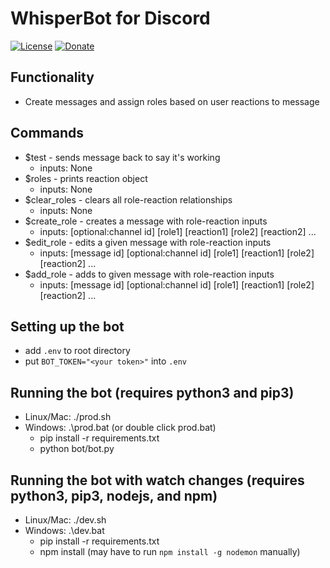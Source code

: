 # WhisperBot for Discord

[![License](https://img.shields.io/npm/l/express.svg)](https://github.com/CalvinKotval/dc_roleselector/blob/master/LICENSE)
[![Donate](https://img.shields.io/badge/Donate-PayPal-blue.svg?style=flat&logo=paypal)](https://www.paypal.com/donate/?hosted_button_id=DWE75T4V4FTV6)


## Functionality
* Create messages and assign roles based on user reactions to message

## Commands
* $test - sends message back to say it's working
  * inputs: None
* $roles - prints reaction object
  * inputs: None
* $clear_roles - clears all role-reaction relationships
  * inputs: None
* $create_role - creates a message with role-reaction inputs
  * inputs: [optional:channel id] [role1] [reaction1] [role2] [reaction2] ...
* $edit_role - edits a given message with role-reaction inputs
  * inputs: [message id] [optional:channel id] [role1] [reaction1] [role2] [reaction2] ...
* $add_role - adds to given message with role-reaction inputs
  * inputs: [message id] [optional:channel id] [role1] [reaction1] [role2] [reaction2] ...

## Setting up the bot
* add `.env` to root directory 
* put `BOT_TOKEN="<your token>"` into `.env`

## Running the bot (requires python3 and pip3)
* Linux/Mac: ./prod.sh
* Windows: .\prod.bat (or double click prod.bat)
  * pip install -r requirements.txt
  * python bot/bot.py

## Running the bot with watch changes (requires python3, pip3, nodejs, and npm)
* Linux/Mac: ./dev.sh
* Windows: .\dev.bat
  * pip install -r requirements.txt
  * npm install (may have to run `npm install -g nodemon` manually)

